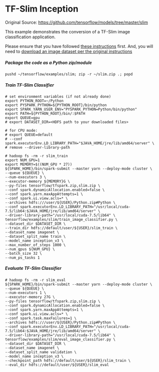 # TF-Slim Inception

Original Source: https://github.com/tensorflow/models/tree/master/slim

This example demonstrates the conversion of a TF-Slim image classification application.

Please ensure that you have followed [these instructions](https://github.com/yahoo/TensorFlowOnSpark/wiki/GetStarted_YARN) first.
And, you will need to [download an image dataset per the original instructions](https://github.com/tensorflow/models/tree/master/slim)

##### Package the code as a Python zip/module

    pushd ~/tensorflow/examples/slim; zip -r ~/slim.zip .; popd

##### Train TF-Slim Classifier

    # set environment variables (if not already done)
    export PYTHON_ROOT=~/Python
    export PYSPARK_PYTHON=${PYTHON_ROOT}/bin/python
    export SPARK_YARN_USER_ENV="PYSPARK_PYTHON=Python/bin/python"
    export PATH=${PYTHON_ROOT}/bin/:$PATH
    export QUEUE=gpu
    # export DATASET_DIR=<HDFS path to your downloaded files>

    # for CPU mode:
    # export QUEUE=default
    # --conf spark.executorEnv.LD_LIBRARY_PATH="$JAVA_HOME/jre/lib/amd64/server" \
    # remove --driver-library-path

    # hadoop fs -rm -r slim_train
    export NUM_GPU=1
    export MEMORY=$((NUM_GPU * 27))
    ${SPARK_HOME}/bin/spark-submit --master yarn --deploy-mode cluster \
    --queue ${QUEUE} \
    --num-executors 3 \
    --executor-memory ${MEMORY}G \
    --py-files tensorflow/tfspark.zip,slim.zip \
    --conf spark.dynamicAllocation.enabled=false \
    --conf spark.yarn.maxAppAttempts=1 \
    --conf spark.ui.view.acls=* \
    --archives hdfs:///user/${USER}/Python.zip#Python \
    --conf spark.executorEnv.LD_LIBRARY_PATH="/usr/local/cuda-7.5/lib64:$JAVA_HOME/jre/lib/amd64/server" \
    --driver-library-path="/usr/local/cuda-7.5/lib64" \
    tensorflow/examples/slim/train_image_classifier.py \
    --dataset_dir $DATASET_DIR \
    --train_dir hdfs://default/user/${USER}/slim_train \
    --dataset_name imagenet \
    --dataset_split_name train \
    --model_name inception_v3 \
    --max_number_of_steps 1000 \
    --num_gpus ${NUM_GPU} \
    --batch_size 32 \
    --num_ps_tasks 1

##### Evaluate TF-Slim Classifier

    # hadoop fs -rm -r slim_eval
    ${SPARK_HOME}/bin/spark-submit --master yarn --deploy-mode cluster \
    --queue ${QUEUE} \
    --num-executors 1 \
    --executor-memory 27G \
    --py-files tensorflow/tfspark.zip,slim.zip \
    --conf spark.dynamicAllocation.enabled=false \
    --conf spark.yarn.maxAppAttempts=1 \
    --conf spark.ui.view.acls=* \
    --conf spark.task.maxFailures=1 \
    --archives hdfs:///user/${USER}/Python.zip#Python \
    --conf spark.executorEnv.LD_LIBRARY_PATH="/usr/local/cuda-7.5/lib64:$JAVA_HOME/jre/lib/amd64/server" \
    --driver-library-path="/usr/local/cuda-7.5/lib64" \
    tensorflow/examples/slim/eval_image_classifier.py \
    --dataset_dir $DATASET_DIR \
    --dataset_name imagenet \
    --dataset_split_name validation \
    --model_name inception_v3 \
    --checkpoint_path hdfs://default/user/${USER}/slim_train \
    --eval_dir hdfs://default/user/${USER}/slim_eval
